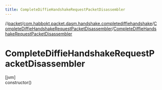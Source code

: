 ```yaml
---
title: CompleteDiffieHandshakeRequestPacketDisassembler
---
```

//[packet](../../../index.html)/[com.habbokt.packet.dasm.handshake.completediffiehandshake](../index.html)/[CompleteDiffieHandshakeRequestPacketDisassembler](index.html)/[CompleteDiffieHandshakeRequestPacketDisassembler](-complete-diffie-handshake-request-packet-disassembler.html)



# CompleteDiffieHandshakeRequestPacketDisassembler



[jvm]\
constructor()




